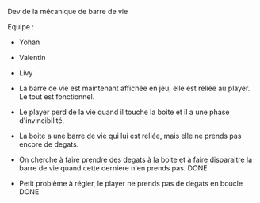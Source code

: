 Dev de la mécanique de barre de vie

Equipe : 
- Yohan
- Valentin
- Livy


- La barre de vie est maintenant affichée en jeu, elle est reliée au player. Le tout est fonctionnel.
- Le player perd de la vie quand il touche la boite et il a une phase d'invincibilité.
- La boite a une barre de vie qui lui est reliée, mais elle ne prends pas encore de degats.

- On cherche à faire prendre des degats à la boite et à faire disparaitre la barre de vie quand cette derniere n'en prends pas. DONE
- Petit problème à régler, le player ne prends pas de degats en boucle DONE



